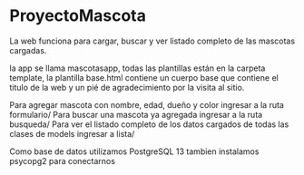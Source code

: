# ProyectoMascota

La web funciona para cargar, buscar y ver listado completo de las mascotas cargadas.

la app se llama mascotasapp, todas las plantillas están en la carpeta template,
la plantilla base.html contiene un cuerpo base que contiene el titulo de la web y un pié de agradecimiento por la visita al sitio.

Para agregar mascota con nombre, edad, dueño y color ingresar a la ruta formulario/
Para buscar una mascota ya agregada ingresar a la ruta busqueda/
Para ver el listado completo de los datos cargados de todas las clases de models ingresar a lista/

Como base de datos utilizamos PostgreSQL 13
tambien instalamos psycopg2 para conectarnos
